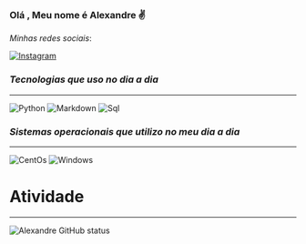 ### Olá , Meu nome é Alexandre ✌️

*Minhas redes sociais*:


[![Instagram](https://img.shields.io/badge/Instagram-E4405F?style=for-the-badge&logo=instagram&logoColor=white)](https://www.instagram.com/alexandre.__lopes/)


###  __*Tecnologias que uso no dia a dia*__
***
 ![Python]( ![image](https://github.com/user-attachments/assets/f45a30e5-c4ba-4065-8fb1-b39164503589)
)
 ![Markdown](https://img.shields.io/badge/Markdown-000000?style=for-the-badge&logo=markdown&logoColor=white)
 ![Sql](https://img.shields.io/badge/PostgreSQL-316192?style=for-the-badge&logo=postgresql&logoColor=white)
 
 
 
 ### __*Sistemas operacionais que utilizo no meu dia a dia*__ 
 ***
 ![CentOs](https://img.shields.io/badge/Cent%20OS-262577?style=for-the-badge&logo=CentOS&logoColor=white)
 ![Windows](https://img.shields.io/badge/Windows-0078D6?style=for-the-badge&logo=windows&logoColor=white)
 
 
 
 
 # Atividade
 ***
 ![Alexandre GitHub status](https://github-readme-stats.vercel.app/api?username=Alexandre3105&show_icons=true&theme=dark)

